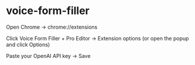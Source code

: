 # voice-form-filler

Open Chrome → chrome://extensions

Click Voice Form Filler + Pro Editor → Extension options (or open the popup and click Options)

Paste your OpenAI API key → Save